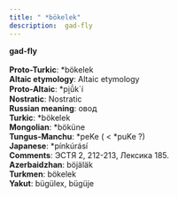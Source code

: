 ```yaml
---
title: " *bökelek"
description:  gad-fly
---
```

<strong> gad-fly</strong><br><br>
<strong>Proto-Turkic</strong>:  *bökelek<br>
<strong>Altaic etymology</strong>:  Altaic etymology<br>
<strong> Proto-Altaic</strong>:  *pi̯ŭ́k`í<br>
<strong>Nostratic</strong>:  Nostratic<br>
<strong>Russian meaning</strong>:  овод<br>
<strong>Turkic</strong>:  *bökelek<br>
<strong>Mongolian</strong>:  *böküne<br>
<strong>Tungus-Manchu</strong>:  *peKe ( < *puKe ?)<br>
<strong>Japanese</strong>:  *pínkúrásí<br>
<strong>Comments</strong>:  ЭСТЯ 2, 212-213, Лексика 185.<br>
<strong>Azerbaidzhan</strong>:  böjäläk<br>
<strong>Turkmen</strong>:  bökelek<br>
<strong>Yakut</strong>:  bügülex, bügüje<br>



